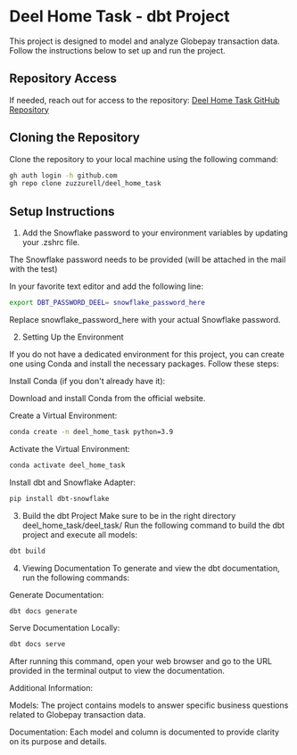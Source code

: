 # Deel Home Task - dbt Project

This project is designed to model and analyze Globepay transaction data. Follow the instructions below to set up and run the project.

## Repository Access

If needed, reach out for access to the repository:
[Deel Home Task GitHub Repository](https://github.com/zuzzurell/deel_home_task.git)

## Cloning the Repository

Clone the repository to your local machine using the following command:

```bash
gh auth login -h github.com
gh repo clone zuzzurell/deel_home_task
```

##  Setup Instructions
1. Add the Snowflake password to your environment variables by updating your .zshrc file.

The Snowflake password needs to be provided (will be attached in the mail with the test)

In your favorite text editor and add the following line:

```bash
export DBT_PASSWORD_DEEL= snowflake_password_here
```
Replace snowflake_password_here with your actual Snowflake password.

2. Setting Up the Environment

If you do not have a dedicated environment for this project, you can create one using Conda and install the necessary packages. Follow these steps:

Install Conda (if you don't already have it):

Download and install Conda from the official website.

Create a Virtual Environment:

```bash
conda create -n deel_home_task python=3.9
```
Activate the Virtual Environment:

```bash
conda activate deel_home_task
```
Install dbt and Snowflake Adapter:

```bash
pip install dbt-snowflake
```

3. Build the dbt Project
Make sure to be in the right directory deel_home_task/deel_task/
Run the following command to build the dbt project and execute all models:

```bash
dbt build
```
4. Viewing Documentation
To generate and view the dbt documentation, run the following commands:

Generate Documentation:

```bash
dbt docs generate
```
Serve Documentation Locally:

```bash
dbt docs serve
```

After running this command, open your web browser and go to the URL provided in the terminal output to view the documentation.

Additional Information:

Models: The project contains models to answer specific business questions related to Globepay transaction data.

Documentation: Each model and column is documented to provide clarity on its purpose and details.